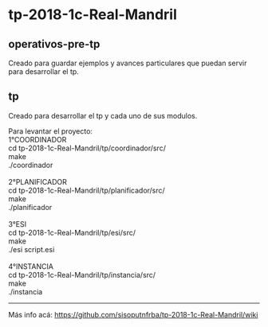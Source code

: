 # tp-2018-1c-Real-Mandril

operativos-pre-tp
------------------------------------------
Creado para guardar ejemplos y avances particulares que puedan servir para desarrollar el tp.

tp
------------------------------------------
Creado para desarrollar el tp y cada uno de sus modulos.

Para levantar el proyecto:</br>
  1°COORDINADOR</br>
    cd tp-2018-1c-Real-Mandril/tp/coordinador/src/</br>
    make</br>
    ./coordinador</br></br>
  2°PLANIFICADOR</br>
    cd tp-2018-1c-Real-Mandril/tp/planificador/src/</br>
    make</br>
    ./planificador</br></br>
  3°ESI</br>
    cd tp-2018-1c-Real-Mandril/tp/esi/src/</br>
    make</br>
    ./esi script.esi</br></br>
  4°INSTANCIA</br>
    cd tp-2018-1c-Real-Mandril/tp/instancia/src/</br>
    make</br>
    ./instancia</br>

-------------------------------------------
Más info acá: https://github.com/sisoputnfrba/tp-2018-1c-Real-Mandril/wiki
